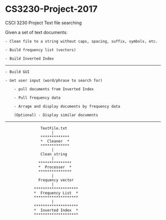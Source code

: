 # CS3230-Project-2017
CSCI 3230 Project
Text file searching

Given a set of text documents:

    - Clean file to a string without caps, spacing, suffix, symbols, etc.
 
    - Build frequency list (vectors)

    - Build Inverted Index

______________________________________________________________________________

    - Build GUI

    - Get user input (word/phrase to search for)
    
        - pull documents from Inverted Index

        - Pull frequency data

        - Arrage and display documents by frequency data

        (Optional) - Display similar documents

______________________________________________________________________________

                    TextFile.txt
                         |
                    *************
                    *  Cleaner  *
                    *************
                         |
                    Clean string
                         |
                   ***************
                   *  Processer  *
                   ***************
                         |
                   Frequency vector
                         |
                 ********************
                 *  Frequency List  *
                 ********************  
                         |
                 ********************
                 *  Inverted Index  *
                 ********************                       